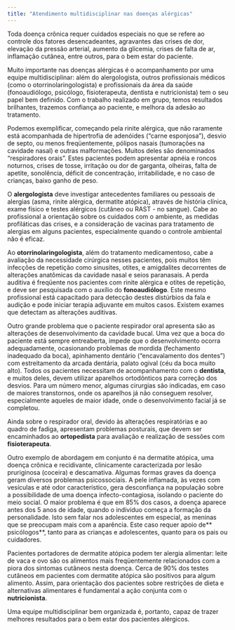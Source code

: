 ```yaml
---
title: "Atendimento multidisciplinar nas doenças alérgicas"
---
```


Toda doença crônica requer cuidados especiais no que se refere ao controle dos fatores desencadeantes, agravantes das crises de dor, elevação da pressão arterial, aumento da glicemia, crises de falta de ar, inflamação cutânea, entre outros, para o bem estar do paciente.

Muito importante nas doenças alérgicas é o acompanhamento por uma equipe multidisciplinar: além do alergologista, outros profissionais médicos (como o otorrinolaringologista) e profissionais da área da saúde (fonoaudiólogo, psicólogo, fisioterapeuta, dentista e nutricionista) tem o seu papel bem definido. Com o trabalho realizado em grupo, temos resultados brilhantes, trazemos confiança ao paciente, e melhora da adesão ao tratamento.

Podemos exemplificar, começando pela rinite alérgica, que não raramente está acompanhada de hipertrofia de adenóides (“carne esponjosa”), desvio de septo, ou menos freqüentemente, pólipos nasais (tumorações na cavidade nasal) e outras malformações. Muitos deles são denominados “respiradores orais”. Estes pacientes podem apresentar apnéia e roncos noturnos, crises de tosse, irritação ou dor de garganta, olheiras, falta de apetite, sonolência, déficit de concentração, irritabilidade, e no caso de crianças, baixo ganho de peso.

O **alergologista** deve investigar antecedentes familiares ou pessoais de alergias (asma, rinite alérgica, dermatite atópica), através de história clínica, exame físico e testes alérgicos (cutâneo ou RAST - no sangue). Cabe ao profissional a orientação sobre os cuidados com o ambiente, as medidas profiláticas das crises, e a consideração de vacinas para tratamento de alergias em alguns pacientes, especialmente quando o controle ambiental não é eficaz.

Ao **otorrinolaringologista**, além do tratamento medicamentoso, cabe a avaliação da necessidade cirúrgica nesses pacientes, pois muitos têm infecções de repetição como sinusites, otites, e amigdalites decorrentes de alterações anatômicas da cavidade nasal e seios paranasais. A perda auditiva é freqüente nos pacientes com rinite alérgica e otites de repetição, e deve ser pesquisada com o auxílio do **fonoaudiólogo**. Este mesmo profissional está capacitado para detecção destes distúrbios da fala e audição e pode iniciar terapia adjuvante em muitos casos. Existem exames que detectam as alterações auditivas.

Outro grande problema que o paciente respirador oral apresenta são as alterações de desenvolvimento da cavidade bucal. Uma vez que a boca do paciente está sempre entreaberta, impede que o desenvolvimento ocorra adequadamente, ocasionando problemas de mordida (fechamento inadequado da boca), apinhamento dentário (“encavalamento dos dentes”) com estreitamento da arcada dentária, palato ogival (céu da boca muito alto). Todos os pacientes necessitam de acompanhamento com o **dentista**, e muitos deles, devem utilizar aparelhos ortodônticos para correção dos desvios. Para um número menor, algumas cirurgias são indicadas, em caso de maiores transtornos, onde os aparelhos já não conseguem resolver, especialmente aqueles de maior idade, onde o desenvolvimento facial já se completou.

Ainda sobre o respirador oral, devido às alterações respiratórias e ao quadro de fadiga, apresentam problemas posturais, que devem ser encaminhados ao **ortopedista** para avaliação e realização de sessões com **fisioterapeuta**.

Outro exemplo de abordagem em conjunto é na dermatite atópica, uma doença crônica e recidivante, clinicamente caracterizada por lesão pruriginosa (coceira) e descamativa. Algumas formas graves da doença geram diversos problemas psicossociais. A pele inflamada, às vezes com vesículas e até odor característico, gera desconfiança na população sobre a possibilidade de uma doença infecto-contagiosa, isolando o paciente do meio social. O maior problema é que em 85% dos casos, a doença aparece antes dos 5 anos de idade, quando o indivíduo começa a formação da personalidade. Isto sem falar nos adolescentes em especial, as meninas que se preocupam mais com a aparência. Este caso requer apoio de** psicólogos**, tanto para as crianças e adolescentes, quanto para os pais ou cuidadores.

Pacientes portadores de dermatite atópica podem ter alergia alimentar: leite de vaca e ovo são os alimentos mais freqüentemente relacionados com a piora dos sintomas cutâneos nesta doença. Cerca de 90% dos testes cutâneos em pacientes com dermatite atópica são positivos para algum alimento. Assim, para orientação dos pacientes sobre restrições de dieta e alternativas alimentares é fundamental a ação conjunta com o **nutricionista**.

Uma equipe multidisciplinar bem organizada é, portanto, capaz de trazer melhores resultados para o bem estar dos pacientes alérgicos.